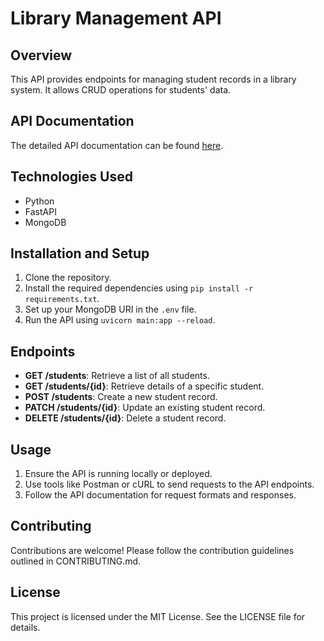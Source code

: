 # Library Management API

## Overview
This API provides endpoints for managing student records in a library system. It allows CRUD operations for students' data.

## API Documentation
The detailed API documentation can be found [here](https://documenter.getpostman.com/view/23687971/2sA35Myz41).

## Technologies Used
- Python
- FastAPI
- MongoDB

## Installation and Setup
1. Clone the repository.
2. Install the required dependencies using `pip install -r requirements.txt`.
3. Set up your MongoDB URI in the `.env` file.
4. Run the API using `uvicorn main:app --reload`.

## Endpoints
- **GET /students**: Retrieve a list of all students.
- **GET /students/{id}**: Retrieve details of a specific student.
- **POST /students**: Create a new student record.
- **PATCH /students/{id}**: Update an existing student record.
- **DELETE /students/{id}**: Delete a student record.

## Usage
1. Ensure the API is running locally or deployed.
2. Use tools like Postman or cURL to send requests to the API endpoints.
3. Follow the API documentation for request formats and responses.

## Contributing
Contributions are welcome! Please follow the contribution guidelines outlined in CONTRIBUTING.md.

## License
This project is licensed under the MIT License. See the LICENSE file for details.

